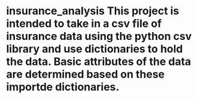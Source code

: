 # insurance_analysis This project is intended to take in a csv file of insurance data using the python csv library and use dictionaries to hold the data. Basic attributes of the data are determined based on these importde dictionaries.
